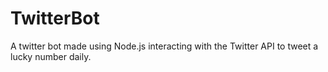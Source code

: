 # TwitterBot
A twitter bot made using Node.js interacting with the Twitter API to tweet a lucky number daily.

